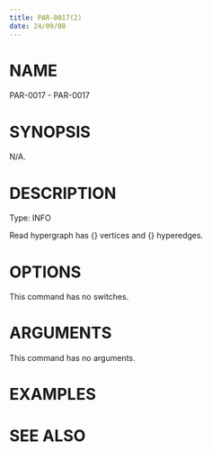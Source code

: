 ```yaml
---
title: PAR-0017(2)
date: 24/09/08
---
```


# NAME

PAR-0017 - PAR-0017

# SYNOPSIS

N/A.

# DESCRIPTION

Type: INFO

Read hypergraph has {} vertices and {} hyperedges.

# OPTIONS

This command has no switches.

# ARGUMENTS

This command has no arguments.

# EXAMPLES

# SEE ALSO

